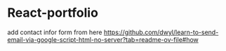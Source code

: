 # React-portfolio

add contact infor form from here
https://github.com/dwyl/learn-to-send-email-via-google-script-html-no-server?tab=readme-ov-file#how